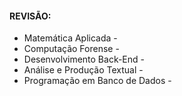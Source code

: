 
#### REVISÃO:

   - Matemática Aplicada - 
   - Computação Forense -
   - Desenvolvimento Back-End -
   - Análise e Produção Textual - 
   - Programação em Banco de Dados -
